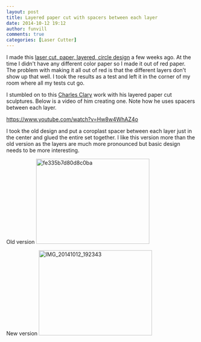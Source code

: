 ```yaml
---
layout: post
title: Layered paper cut with spacers between each layer
date: 2014-10-12 19:12
author: funvill
comments: true
categories: [Laser Cutter]
---
```

I made this <a href="http://www.abluestar.com/blog/laser-cut-layered-circles/">laser cut, paper, layered, circle design</a> a few weeks ago. At the time I didn't have any different color paper so I made it out of red paper. The problem with making it all out of red is that the different layers don't show up that well. I took the results as a test and left it in the corner of my room where all my tests cut go.

I stumbled on to this <a href="http://charlesclary.wordpress.com/">Charles Clary</a> work with his layered paper cut sculptures. Below is a video of him creating one. Note how he uses spacers between each layer.

https://www.youtube.com/watch?v=Hw8w4WhAZ4o

I took the old design and put a coroplast spacer between each layer just in the center and glued the entire set together. I like this version more than the old version as the layers are much more pronounced but basic design needs to be more interesting.

Old version
<img class="alignnone size-medium wp-image-4031" src="http://www.abluestar.com/blog/wp-content/uploads/2014/10/fe335b7d80d8c0ba-300x225.jpg" alt="fe335b7d80d8c0ba" width="300" height="225" />

New version
<a href="http://www.abluestar.com/blog/wp-content/uploads/2014/10/IMG_20141012_192343.jpg"><img class="alignnone size-medium wp-image-4042" src="http://www.abluestar.com/blog/wp-content/uploads/2014/10/IMG_20141012_192343-300x225.jpg" alt="IMG_20141012_192343" width="300" height="225" /></a>

&nbsp;

&nbsp;

&nbsp;
